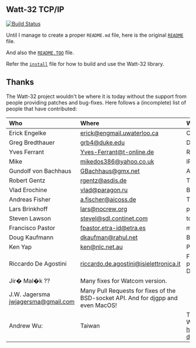 ## Watt-32 TCP/IP

[![Build Status](https://ci.appveyor.com/api/projects/status/github/gvanem/watt-32?branch=master&svg=true)](https://ci.appveyor.com/project/gvanem/watt-32)

Until I manage to create a proper `README.md` file, here is the
original [`README`](README) file.

And also the [`README.TOO`](README.TOO) file.

Refer the [`install`](install) file for how to build and use the Watt-32 library.

## Thanks

The Watt-32 project wouldn't be where it is today without the support
from people providing patches and bug-fixes. Here follows a (incomplete)
list of people that have contributed:

| Who                   | Where                         | What |
| :-------------------- | :---------------------------- | :----------------------------- |
| Erick Engelke         | <erick@engmail.uwaterloo.ca>  | Originator of WatTcp           |
| Greg Bredthauer       | <grb4@duke.edu>               | DHCP bug-fixes                 |
| Yves Ferrant          | <Yves-Ferrant@t-online.de>    | Reverse-resolve bug-fix        |
| Mike                  | <mikedos386@yahoo.co.uk>      | IPv4 fragment bug-fix          |
| Gundolf von Bachhaus  | <GBachhaus@gmx.net>           | A new ARP-handler, timers etc. |
| Robert Gentz          | <rgentz@asdis.de>             | Token-Ring support             |
| Vlad Erochine         | <vlad@paragon.ru>             | BSD-socket multicast           |
| Andreas Fisher        | <a.fischer@aicoss.de>         | TCP tx-buffer bug-fix          |
| Lars Brinkhoff        | <lars@nocrew.org>             | poll() implementation          |
| Steven Lawson         | <stevel@sdl.continet.com>     | tcp state-machine fixes        |
| Francisco Pastor      | <fpastor.etra-id@etra.es>     | memory leak in accept()        |
| Doug Kaufmann         | <dkaufman@rahul.net>          | Break handling, testing        |
| Ken Yap               | <ken@nlc.net.au>              | Ported ttcp/syslogd/rdate etc. |
| Riccardo De Agostini  | <riccardo.de.agostini@isielettronica.it> | Fixes and enhancement of pcconfig.c parser. DHCP transient config-hook. DHCP config to battery                RAM.              |
| Jir� Mal�k            ??                            | Many fixes for Watcom version. |
| J.W. Jagersma         jwjagersma@gmail.com          | Many Pull Requests for fixes of the BSD-socket API. And for djgpp and even MacOS! |
| Andrew Wu:            | Taiwan                      | The djgpp cross-compiler for Windows: https://github.com/andrewwutw/build-djgpp/releases/ |
